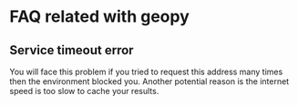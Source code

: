 # FAQ related with geopy

## Service timeout error

You will face this problem if you tried to request this address many times then the environment blocked you. Another potential reason is the internet speed is too slow to cache your results.

